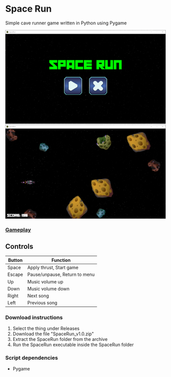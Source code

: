
# Space Run

Simple cave runner game written in Python using Pygame

![Menu](media/menu.png?raw=true)
![Game](media/game.png?raw=true)

### [**Gameplay**](https://youtu.be/1EnHiAPRfx0)



## Controls

| Button | Function                      |
|--------|-------------------------------|
| Space  | Apply thrust, Start game      |
| Escape | Pause/unpause, Return to menu |
| Up     | Music volume up               |
| Down   | Music volume down             |
| Right  | Next song                     |
| Left   | Previous song                 |


### Download instructions
1. Select the thing under Releases
2. Download the file "SpaceRun_v1.0.zip"
3. Extract the SpaceRun folder from the archive
4. Run the SpaceRun executable inside the SpaceRun folder

### Script dependencies
* Pygame
